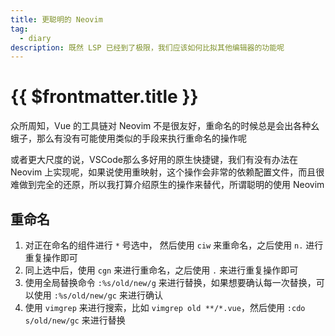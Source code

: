 ```yaml
---
title: 更聪明的 Neovim
tag:
  - diary
description: 既然 LSP 已经到了极限，我们应该如何比拟其他编辑器的功能呢
---
```


# {{ $frontmatter.title }}

众所周知，Vue 的工具链对 Neovim 不是很友好，重命名的时候总是会出各种幺蛾子，那么有没有可能使用类似的手段来执行重命名的操作呢

或者更大尺度的说，VSCode那么多好用的原生快捷键，我们有没有办法在 Neovim
上实现呢，如果说使用重映射，这个操作会非常的依赖配置文件，而且很难做到完全的还原，所以我打算介绍原生的操作来替代，所谓聪明的使用 Neovim

## 重命名

1. 对正在命名的组件进行 `*` 号选中， 然后使用 `ciw` 来重命名，之后使用 `n.` 进行重复操作即可
1. 同上选中后，使用 `cgn` 来进行重命名，之后使用 `.` 来进行重复操作即可
1. 使用全局替换命令 `:%s/old/new/g` 来进行替换，如果想要确认每一次替换，可以使用 `:%s/old/new/gc` 来进行确认
1. 使用 `vimgrep` 来进行搜索，比如 `vimgrep old **/*.vue`，然后使用 `:cdo s/old/new/gc` 来进行替换
